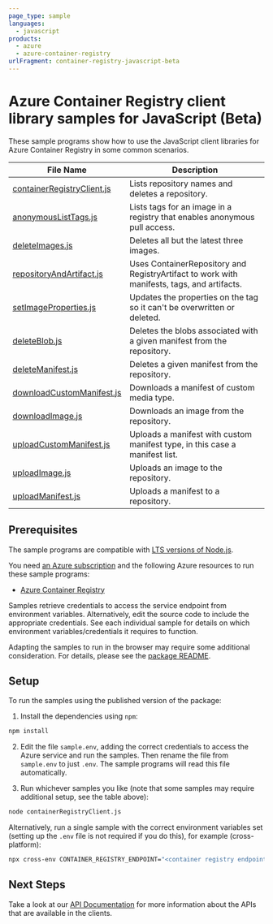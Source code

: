 ```yaml
---
page_type: sample
languages:
  - javascript
products:
  - azure
  - azure-container-registry
urlFragment: container-registry-javascript-beta
---
```


# Azure Container Registry client library samples for JavaScript (Beta)

These sample programs show how to use the JavaScript client libraries for Azure Container Registry in some common scenarios.

| **File Name**                                         | **Description**                                                                            |
| ----------------------------------------------------- | ------------------------------------------------------------------------------------------ |
| [containerRegistryClient.js][containerregistryclient] | Lists repository names and deletes a repository.                                           |
| [anonymousListTags.js][anonymouslisttags]             | Lists tags for an image in a registry that enables anonymous pull access.                  |
| [deleteImages.js][deleteimages]                       | Deletes all but the latest three images.                                                   |
| [repositoryAndArtifact.js][repositoryandartifact]     | Uses ContainerRepository and RegistryArtifact to work with manifests, tags, and artifacts. |
| [setImageProperties.js][setimageproperties]           | Updates the properties on the tag so it can't be overwritten or deleted.                   |
| [deleteBlob.js][deleteblob]                           | Deletes the blobs associated with a given manifest from the repository.                    |
| [deleteManifest.js][deletemanifest]                   | Deletes a given manifest from the repository.                                              |
| [downloadCustomManifest.js][downloadcustommanifest]   | Downloads a manifest of custom media type.                                                 |
| [downloadImage.js][downloadimage]                     | Downloads an image from the repository.                                                    |
| [uploadCustomManifest.js][uploadcustommanifest]       | Uploads a manifest with custom manifest type, in this case a manifest list.                |
| [uploadImage.js][uploadimage]                         | Uploads an image to the repository.                                                        |
| [uploadManifest.js][uploadmanifest]                   | Uploads a manifest to a repository.                                                        |

## Prerequisites

The sample programs are compatible with [LTS versions of Node.js](https://github.com/nodejs/release#release-schedule).

You need [an Azure subscription][freesub] and the following Azure resources to run these sample programs:

- [Azure Container Registry][createinstance_azurecontainerregistry]

Samples retrieve credentials to access the service endpoint from environment variables. Alternatively, edit the source code to include the appropriate credentials. See each individual sample for details on which environment variables/credentials it requires to function.

Adapting the samples to run in the browser may require some additional consideration. For details, please see the [package README][package].

## Setup

To run the samples using the published version of the package:

1. Install the dependencies using `npm`:

```bash
npm install
```

2. Edit the file `sample.env`, adding the correct credentials to access the Azure service and run the samples. Then rename the file from `sample.env` to just `.env`. The sample programs will read this file automatically.

3. Run whichever samples you like (note that some samples may require additional setup, see the table above):

```bash
node containerRegistryClient.js
```

Alternatively, run a single sample with the correct environment variables set (setting up the `.env` file is not required if you do this), for example (cross-platform):

```bash
npx cross-env CONTAINER_REGISTRY_ENDPOINT="<container registry endpoint>" node containerRegistryClient.js
```

## Next Steps

Take a look at our [API Documentation][apiref] for more information about the APIs that are available in the clients.

[containerregistryclient]: https://github.com/Azure/azure-sdk-for-js/blob/main/sdk/containerregistry/container-registry/samples/v1-beta/javascript/containerRegistryClient.js
[anonymouslisttags]: https://github.com/Azure/azure-sdk-for-js/blob/main/sdk/containerregistry/container-registry/samples/v1-beta/javascript/anonymousListTags.js
[deleteimages]: https://github.com/Azure/azure-sdk-for-js/blob/main/sdk/containerregistry/container-registry/samples/v1-beta/javascript/deleteImages.js
[repositoryandartifact]: https://github.com/Azure/azure-sdk-for-js/blob/main/sdk/containerregistry/container-registry/samples/v1-beta/javascript/repositoryAndArtifact.js
[setimageproperties]: https://github.com/Azure/azure-sdk-for-js/blob/main/sdk/containerregistry/container-registry/samples/v1-beta/javascript/setImageProperties.js
[deleteblob]: https://github.com/Azure/azure-sdk-for-js/blob/main/sdk/containerregistry/container-registry/samples/v1-beta/javascript/deleteBlob.js
[deletemanifest]: https://github.com/Azure/azure-sdk-for-js/blob/main/sdk/containerregistry/container-registry/samples/v1-beta/javascript/deleteManifest.js
[downloadcustommanifest]: https://github.com/Azure/azure-sdk-for-js/blob/main/sdk/containerregistry/container-registry/samples/v1-beta/javascript/downloadCustomManifest.js
[downloadimage]: https://github.com/Azure/azure-sdk-for-js/blob/main/sdk/containerregistry/container-registry/samples/v1-beta/javascript/downloadImage.js
[uploadcustommanifest]: https://github.com/Azure/azure-sdk-for-js/blob/main/sdk/containerregistry/container-registry/samples/v1-beta/javascript/uploadCustomManifest.js
[uploadimage]: https://github.com/Azure/azure-sdk-for-js/blob/main/sdk/containerregistry/container-registry/samples/v1-beta/javascript/uploadImage.js
[uploadmanifest]: https://github.com/Azure/azure-sdk-for-js/blob/main/sdk/containerregistry/container-registry/samples/v1-beta/javascript/uploadManifest.js
[apiref]: https://docs.microsoft.com/javascript/api/@azure/container-registry
[freesub]: https://azure.microsoft.com/free/
[createinstance_azurecontainerregistry]: https://docs.microsoft.com/azure/container-registry/container-registry-get-started-portal
[package]: https://github.com/Azure/azure-sdk-for-js/tree/main/sdk/containerregistry/container-registry/README.md
